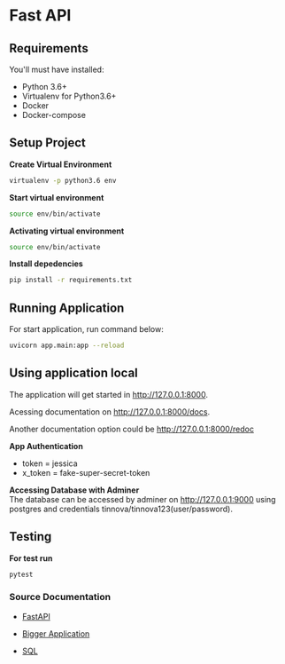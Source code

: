 # Fast API

## Requirements
You'll must have installed:
- Python 3.6+
- Virtualenv for Python3.6+
- Docker
- Docker-compose

## Setup Project

__Create Virtual Environment__
```bash
virtualenv -p python3.6 env 
```

__Start virtual environment__ 
```bash
source env/bin/activate
```

__Activating virtual environment__
```bash
source env/bin/activate 
```
__Install depedencies__
```bash
pip install -r requirements.txt 
```

## Running Application

For start application, run command below:
```bash
uvicorn app.main:app --reload
```

## Using application local
The application will get started in http://127.0.0.1:8000.  

Acessing documentation on http://127.0.0.1:8000/docs.

Another documentation option could be
http://127.0.0.1:8000/redoc

__App Authentication__
- token = jessica
- x_token = fake-super-secret-token

__Accessing Database with Adminer__  
The database can be accessed by adminer on http://127.0.0.1:9000 using postgres and credentials tinnova/tinnova123(user/password).

## Testing

__For test run__  
```sh
pytest
```

### Source Documentation
- [FastAPI](https://fastapi.tiangolo.com/)

- [Bigger Application](https://fastapi.tiangolo.com/tutorial/bigger-applications/)

- [SQL](https://fastapi.tiangolo.com/tutorial/sql-databases/)
